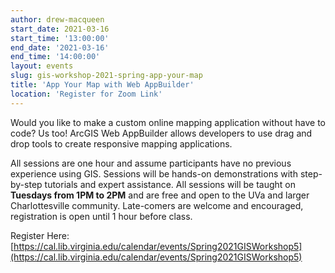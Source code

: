 ```yaml
---
author: drew-macqueen
start_date: 2021-03-16
start_time: '13:00:00'
end_date: '2021-03-16'
end_time: '14:00:00'
layout: events
slug: gis-workshop-2021-spring-app-your-map
title: 'App Your Map with Web AppBuilder'
location: 'Register for Zoom Link'
---
```


Would you like to make a custom online mapping application without have to code? Us too! ArcGIS Web AppBuilder allows developers to use drag and drop tools to create responsive mapping applications.

All sessions are one hour and assume participants have no previous experience using GIS.  Sessions will be hands-on demonstrations with step-by-step tutorials and expert assistance.  All sessions will be taught on **Tuesdays from 1PM to 2PM** and are free and open to the UVa and larger Charlottesville community. Late-comers are welcome and encouraged, registration is open until 1 hour before class.

Register Here: [https://cal.lib.virginia.edu/calendar/events/Spring2021GISWorkshop5](https://cal.lib.virginia.edu/calendar/events/Spring2021GISWorkshop5)